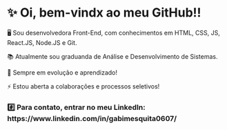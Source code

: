 <h1>✨ Oi, bem-vindx ao meu GitHub!!</h1> 



<p>🖥️ Sou desenvolvedora Front-End, com conhecimentos em HTML, CSS, JS, React.JS, Node.JS e Git.</p>

<p>📚 Atualmente sou graduanda de Análise e Desenvolvimento de Sistemas.</p>

<p>🌱 Sempre em evolução e aprendizado!</p>

<p>⚡ Estou aberta a colaborações e processos seletivos!</p>





<h3>#️⃣ Para contato, entrar no meu LinkedIn: https://www.linkedin.com/in/gabimesquita0607/</h3>
